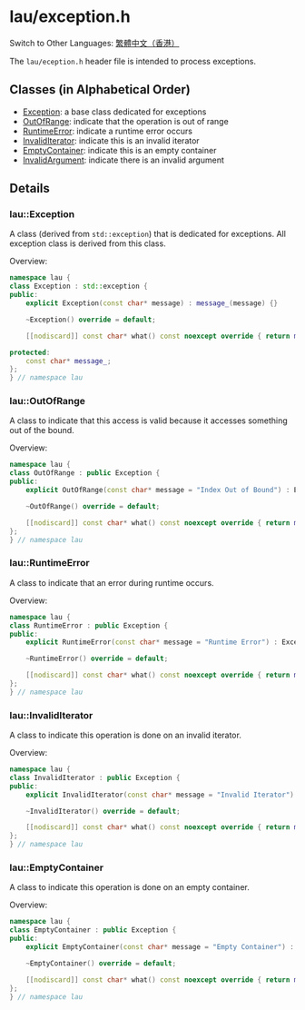 # lau/exception.h

Switch to Other Languages: [繁體中文（香港）](exception_zh.md)

The `lau/eception.h` header file is intended to process exceptions.

## Classes (in Alphabetical Order)
- [Exception](#Exception): a base class dedicated for exceptions
- [OutOfRange](#OutOfRange): indicate that the operation is out of range
- [RuntimeError](#RuntimeError): indicate a runtime error occurs
- [InvalidIterator](#InvalidIterator): indicate this is an invalid iterator
- [EmptyContainer](#EmptyContainer): indicate this is an empty container
- [InvalidArgument](#InvalidArgument): indicate there is an invalid argument

## Details
### <span id="Exception">lau::Exception</span>
A class (derived from `std::exception`) that is dedicated for exceptions.
All exception class is derived from this class.

Overview:
```c++
namespace lau {
class Exception : std::exception {
public:
    explicit Exception(const char* message) : message_(message) {}

    ~Exception() override = default;

    [[nodiscard]] const char* what() const noexcept override { return message_; }

protected:
    const char* message_;
};
} // namespace lau
```

### <span id="OutOfRange">lau::OutOfRange</span>
A class to indicate that this access is valid because it accesses something
out of the bound.

Overview:
```c++
namespace lau {
class OutOfRange : public Exception {
public:
    explicit OutOfRange(const char* message = "Index Out of Bound") : Exception(message) {}

    ~OutOfRange() override = default;

    [[nodiscard]] const char* what() const noexcept override { return message_; }
};
} // namespace lau
```

### <span id="RuntimeError">lau::RuntimeError</span>
A class to indicate that an error during runtime occurs.

Overview:
```c++
namespace lau {
class RuntimeError : public Exception {
public:
    explicit RuntimeError(const char* message = "Runtime Error") : Exception(message) {}

    ~RuntimeError() override = default;

    [[nodiscard]] const char* what() const noexcept override { return message_; }
};
} // namespace lau
```

### <span id="InvalidIterator">lau::InvalidIterator</span>
A class to indicate this operation is done on an invalid iterator.

Overview:
```c++
namespace lau {
class InvalidIterator : public Exception {
public:
    explicit InvalidIterator(const char* message = "Invalid Iterator") : Exception(message) {}

    ~InvalidIterator() override = default;

    [[nodiscard]] const char* what() const noexcept override { return message_; }
};
} // namespace lau
```

### <span id="EmptyContainer">lau::EmptyContainer</span>
A class to indicate this operation is done on an empty container.

Overview:
```c++
namespace lau {
class EmptyContainer : public Exception {
public:
    explicit EmptyContainer(const char* message = "Empty Container") : Exception(message) {}

    ~EmptyContainer() override = default;

    [[nodiscard]] const char* what() const noexcept override { return message_; }
};
} // namespace lau
```
